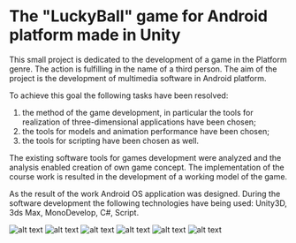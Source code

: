 # The "LuckyBall" game for Android platform made in Unity

This small project is dedicated to the development of a game in the Platform genre. The action is fulfilling in the name of a third person. 
The aim of the project is the development of multimedia software in Android platform. 

To achieve this goal the following tasks have been resolved: 

1. the method of the game development, in particular the tools for realization of three-dimensional applications have been chosen; 
2. the tools for models and animation performance have been chosen; 
3. the tools for scripting have been chosen as well.

The existing software tools for games development were analyzed and the analysis enabled creation of own game concept.
The implementation of the course work is resulted in the development of a working model of the game. 

As the result of the work Android OS application was designed. 
During the software development the following technologies have being used: Unity3D, 3ds Max, MonoDevelop, C#, Script.

![alt text](https://github.com/dmytroshytyi/LuckyBall/blob/master/screenshots/1.jpg "Screenshot 1")
![alt text](https://github.com/dmytroshytyi/LuckyBall/blob/master/screenshots/2.jpg "Screenshot 2")
![alt text](https://github.com/dmytroshytyi/LuckyBall/blob/master/screenshots/3.jpg "Screenshot 3")
![alt text](https://github.com/dmytroshytyi/LuckyBall/blob/master/screenshots/4.jpg "Screenshot 4")
![alt text](https://github.com/dmytroshytyi/LuckyBall/blob/master/screenshots/5.jpg "Screenshot 5")
![alt text](https://github.com/dmytroshytyi/LuckyBall/blob/master/screenshots/6.jpg "Screenshot 6")


